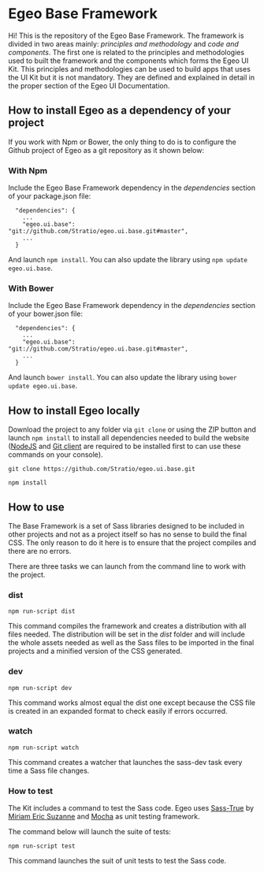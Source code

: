 # Egeo Base Framework

Hi! This is the repository of the Egeo Base Framework. The framework is divided in two areas mainly: *principles and methodology* and *code and components*. The first one is related to the principles and methodologies used to built the framework and the components which forms the Egeo UI Kit. This principles and methodologies can be used to build apps that uses the UI Kit but it is not mandatory. They are defined and explained in detail in the proper section of the Egeo UI Documentation.

## How to install Egeo as a dependency of your project

If you work with Npm or Bower, the only thing to do is to configure the Github project of Egeo as a git repository as it shown below:

### With Npm

Include the Egeo Base Framework dependency in the *dependencies* section of your package.json file:
```
  "dependencies": {
    ...
    "egeo.ui.base": "git://github.com/Stratio/egeo.ui.base.git#master",
    ...
  }
```
And launch `npm install`. You can also update the library using `npm update egeo.ui.base`.

### With Bower

Include the Egeo Base Framework dependency in the *dependencies* section of your bower.json file:
```
  "dependencies": {
    ...
    "egeo.ui.base": "git://github.com/Stratio/egeo.ui.base.git#master",
    ...
  }
```
And launch `bower install`. You can also update the library using `bower update egeo.ui.base`.


## How to install Egeo locally

Download the project to any folder via `git clone` or using the ZIP button and launch `npm install` to install all dependencies needed to build the website ([NodeJS](https://nodejs.org) and [Git client](https://git-scm.com/download/) are required to be installed first to can use these commands on your console).

```
git clone https://github.com/Stratio/egeo.ui.base.git

npm install
```

## How to use

The Base Framework is a set of Sass libraries designed to be included in other projects and not as a project itself so has no sense to build the final CSS. The only reason to do it here is to ensure that the project compiles and there are no errors.

There are three tasks we can launch from the command line to work with the project.

### dist

```
npm run-script dist
```

This command compiles the framework and creates a distribution with all files needed. The distribution will be set in the *dist* folder and will include the whole assets needed as well as the Sass files to be imported in the final projects and a minified version of the CSS generated.

### dev

```
npm run-script dev
```

This command works almost equal the dist one except because the CSS file is created in an expanded format to check easily if errors occurred.

### watch

```
npm run-script watch
```

This command creates a watcher that launches the sass-dev task every time a Sass file changes.

### How to test

The Kit includes a command to test the Sass code. Egeo uses [Sass-True](https://github.com/oddbird/true) by [Miriam Eric Suzanne](http://www.miriamsuzanne.com/) and [Mocha](https://mochajs.org/) as unit testing framework.

The command below will launch the suite of tests:

```
npm run-script test
```

This command launches the suit of unit tests to test the Sass code.

